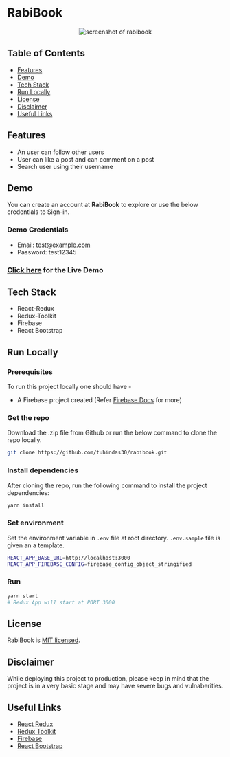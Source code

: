 # RabiBook

<p align="center">
  <img alt="screenshot of rabibook" src="https://i.imgur.com/un2d0Op.png">
</p>

## Table of Contents

- [Features](#features)
- [Demo](#demo)
- [Tech Stack](#tech-stack)
- [Run Locally](#run-locally)
- [License](#license)
- [Disclaimer](#disclaimer)
- [Useful Links](#useful-links)

## Features

- An user can follow other users
- User can like a post and can comment on a post
- Search user using their username

## Demo

You can create an account at **RabiBook** to explore or use the below credentials to Sign-in.

### Demo Credentials

- Email: test@example.com
- Password: test12345

### [Click here](https://rabibook.netlify.app/) for the Live Demo

## Tech Stack

- React-Redux
- Redux-Toolkit
- Firebase
- React Bootstrap

## Run Locally

### Prerequisites

To run this project locally one should have -

- A Firebase project created (Refer [Firebase Docs](https://firebase.google.com/docs/web/setup) for more)

### Get the repo

Download the .zip file from Github or run the below command to clone the repo locally.

```bash
git clone https://github.com/tuhindas30/rabibook.git
```

### Install dependencies

After cloning the repo, run the following command to install the project dependencies:

```bash
yarn install
```

### Set environment

Set the environment variable in `.env` file at root directory. `.env.sample` file is given an a template.

```bash
REACT_APP_BASE_URL=http://localhost:3000
REACT_APP_FIREBASE_CONFIG=firebase_config_object_stringified
```

### Run

```bash
yarn start
# Redux App will start at PORT 3000
```

## License

RabiBook is [MIT licensed](http://opensource.org/licenses/MIT).

## Disclaimer

While deploying this project to production, please keep in mind that the project is in a very basic stage and may have severe bugs and vulnaberities.

## Useful Links

- [React Redux](https://react-redux.js.org/)
- [Redux Toolkit](https://redux-toolkit.js.org/)
- [Firebase](https://firebase.google.com)
- [React Bootstrap](https://react-bootstrap.github.io/)
